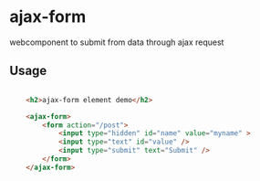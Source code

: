 # ajax-form

webcomponent to submit from data through ajax request


## Usage

```html

    <h2>ajax-form element demo</h2>

    <ajax-form>
        <form action="/post">
            <input type="hidden" id="name" value="myname" >
            <input type="text" id="value" />
            <input type="submit" text="Submit" />
        </form>    
    </ajax-form>
```